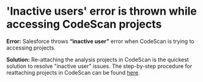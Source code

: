 # 'Inactive users' error is thrown while accessing CodeScan projects

**Error:** Salesforce throws **“inactive user”** error when CodeScan is trying to accessing projects.

**Solution:** Re-attaching the analysis projects in CodeScan is the quickest solution to resolve "inactive user" issues. The step-by-step procedure for reattaching projects in CodeScan can be found [here](https://knowledgebase.autorabit.com/codescan/docs/project-analysis-expired-errors).
